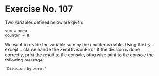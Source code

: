 # Exercise No. 107


Two variables defined below are given:


    sum = 3000
    counter = 0


We want to divide the variable sum by the counter variable. Using the try... except... clause handle the ZeroDivisionError. If the division is done correctly, print the result to the console, otherwise print to the console the following message:


    'Division by zero.'